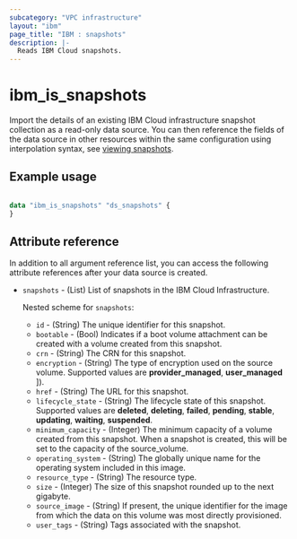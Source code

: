 ```yaml
---
subcategory: "VPC infrastructure"
layout: "ibm"
page_title: "IBM : snapshots"
description: |-
  Reads IBM Cloud snapshots.
---
```

# ibm_is_snapshots

Import the details of an existing IBM Cloud infrastructure snapshot collection as a read-only data source. You can then reference the fields of the data source in other resources within the same configuration using interpolation syntax, see [viewing snapshots](https://cloud.ibm.com/docs/vpc?topic=vpc-snapshots-vpc-view).


## Example usage

```terraform

data "ibm_is_snapshots" "ds_snapshots" {
}

```

## Attribute reference
In addition to all argument reference list, you can access the following attribute references after your data source is created.

- `snapshots` - (List) List of snapshots in the IBM Cloud Infrastructure.
  
  Nested scheme for `snapshots`:
  - `id` - (String) The unique identifier for this snapshot.
  - `bootable` - (Bool) Indicates if a boot volume attachment can be created with a volume created from this snapshot.
  - `crn` - (String) The CRN for this snapshot.
  - `encryption` - (String) The type of encryption used on the source volume. Supported values are **provider_managed**, **user_managed** ]).
  - `href` - (String) The URL for this snapshot.
  - `lifecycle_state` - (String) The lifecycle state of this snapshot. Supported values are **deleted**, **deleting**, **failed**, **pending**, **stable**, **updating**, **waiting**, **suspended**.
  - `minimum_capacity` - (Integer) The minimum capacity of a volume created from this snapshot. When a snapshot is created, this will be set to the capacity of the source_volume.
  - `operating_system` - (String) The globally unique name for the operating system included in this image.  
  - `resource_type` - (String) The resource type.
  - `size` - (Integer) The size of this snapshot rounded up to the next gigabyte.
  - `source_image` - (String) If present, the unique identifier for the image from which the data on this volume was most directly provisioned.
  - `user_tags` - (String) Tags associated with the snapshot.


